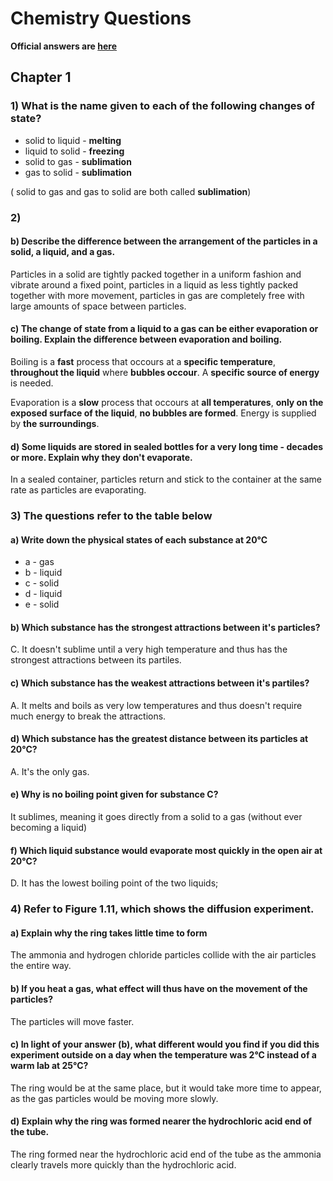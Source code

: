 # Chemistry Questions

**Official answers are [here](https://www.scribd.com/doc/251596738/Edexcel-IGCSE-Chemistry-Student-s-Book-Answers)**

## Chapter 1

### 1) What is the name given to each of the following changes of state?

* solid to liquid - **melting**
* liquid to solid - **freezing**
* solid to gas - **sublimation**
* gas to solid - **sublimation**

( solid to gas and gas to solid are both called **sublimation**)

### 2)

#### b) Describe the difference between the arrangement of the particles in a solid, a liquid, and a gas.

Particles in a solid are tightly packed together in a uniform fashion and vibrate around a fixed point, particles in a liquid as less tightly packed together with more movement, particles in gas are completely free with large amounts of space between particles.

#### c) The change of state from a liquid to a gas can be either evaporation or boiling. Explain the difference between evaporation and boiling.

Boiling is a **fast** process that occours at a **specific temperature**, **throughout the liquid** where **bubbles occour**. A **specific source of energy** is needed.

Evaporation is a **slow** process that occours at **all temperatures**, **only on the exposed surface of the liquid**, **no bubbles are formed**. Energy is supplied by **the surroundings**.

#### d) Some liquids are stored in sealed bottles for a very long time - decades or more. Explain why they don't evaporate.

In a sealed container, particles return and stick to the container at the same rate as particles are evaporating.


### 3) The questions refer to the table below

#### a) Write down the physical states of each substance at 20&deg;C

* a - gas
* b - liquid
* c - solid
* d - liquid
* e - solid

#### b) Which substance has the strongest attractions between it's particles?

C. It doesn't sublime until a very high temperature and thus has the strongest attractions between its partiles.

#### c) Which substance has the weakest attractions between it's partiles?

A. It melts and boils as very low temperatures and thus doesn't require much energy to break the attractions.

#### d) Which substance has the greatest distance between its particles at 20&deg;C?

A. It's the only gas.

#### e) Why is no boiling point given for substance C?

It sublimes, meaning it goes directly from a solid to a gas (without ever becoming a liquid)

#### f) Which liquid substance would evaporate most quickly in the open air at 20&deg;C?

D. It has the lowest boiling point of the two liquids;

### 4) Refer to Figure 1.11, which shows the diffusion experiment.

#### a) Explain why the ring takes little time to form

The ammonia and hydrogen chloride particles collide with the air particles the entire way.

#### b) If you heat a gas, what effect will thus have on the movement of the particles?

The particles will move faster.

#### c) In light of your answer **(b)**, what different would you find if you did this experiment outside on a day when the temperature was 2&deg;C instead of a warm lab at 25&deg;C?

The ring would be at the same place, but it would take more time to appear, as the gas particles would be moving more slowly.

#### d) Explain why the ring was formed nearer the hydrochloric acid end of the tube.

The ring formed near the hydrochloric acid end of the tube as the ammonia clearly travels more quickly than the hydrochloric acid.
